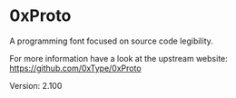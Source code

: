 # 0xProto

A programming font focused on source code legibility.

For more information have a look at the upstream website: https://github.com/0xType/0xProto

Version: 2.100
